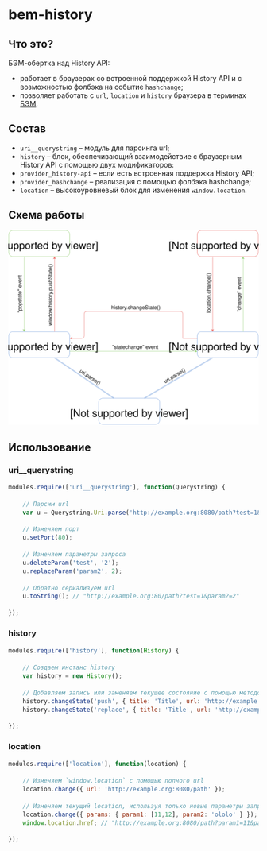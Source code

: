 bem-history
===========

## Что это?
БЭМ-обертка над History API:
* работает в браузерах со встроенной поддержкой History API и с возможностью фолбэка на событие `hashchange`;
* позволяет работать с `url`, `location` и `history` браузера в терминах [БЭМ](http://ru.bem.info/).

## Состав

* `uri__querystring` – модуль для парсинга url;
* `history` – блок, обеспечивающий взаимодействие с браузерным History API с помощью двух модификаторов:
 * `provider_history-api` – если есть встроенная поддержка History API;
 * `provider_hashchange` – реализация с помощью фолбэка hashchange;
* `location` – высокоуровневый блок для изменения `window.location`.

## Схема работы

![bem-history workflow](bem-history_from-browser.svg)

## Использование

### uri__querystring
```js
modules.require(['uri__querystring'], function(Querystring) {

    // Парсим url
    var u = Querystring.Uri.parse('http://example.org:8080/path?test=1&test=2&param2=22');

    // Изменяем порт
    u.setPort(80);

    // Изменяем параметры запроса
    u.deleteParam('test', '2');
    u.replaceParam('param2', 2);

    // Обратно сериализуем url
    u.toString(); // "http://example.org:80/path?test=1&param2=2"

});
```

### history
```js
modules.require(['history'], function(History) {

    // Создаем инстанс history
    var history = new History();

    // Добавляем запись или заменяем текущее состояние с помощью методов pushState/replaceState
    history.changeState('push', { title: 'Title', url: 'http://example.org:8080/path' });
    history.changeState('replace', { title: 'Title', url: 'http://example.org:8080/path?test=1' });

});
```

### location
```js
modules.require(['location'], function(location) {

    // Изменяем `window.location` с помощью полного url
    location.change({ url: 'http://example.org:8080/path' });

    // Изменяем текущий location, используя только новые параметры запроса
    location.change({ params: { param1: [11,12], param2: 'ololo' } });
    window.location.href; // "http://example.org:8080/path?param1=11&param1=12&param2=ololo"

});
```
